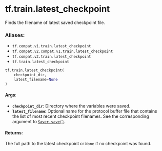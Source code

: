 <div itemscope itemtype="http://developers.google.com/ReferenceObject">
<meta itemprop="name" content="tf.train.latest_checkpoint" />
<meta itemprop="path" content="Stable" />
</div>

# tf.train.latest_checkpoint

Finds the filename of latest saved checkpoint file.

### Aliases:

* `tf.compat.v1.train.latest_checkpoint`
* `tf.compat.v2.compat.v1.train.latest_checkpoint`
* `tf.compat.v2.train.latest_checkpoint`
* `tf.train.latest_checkpoint`

``` python
tf.train.latest_checkpoint(
    checkpoint_dir,
    latest_filename=None
)
```

<!-- Placeholder for "Used in" -->


#### Args:


* <b>`checkpoint_dir`</b>: Directory where the variables were saved.
* <b>`latest_filename`</b>: Optional name for the protocol buffer file that
  contains the list of most recent checkpoint filenames.
  See the corresponding argument to <a href="../../tf/train/Saver.md#save"><code>Saver.save()</code></a>.


#### Returns:

The full path to the latest checkpoint or `None` if no checkpoint was found.
